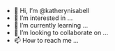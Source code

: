- 👋 Hi, I’m @katherynisabell
- 👀 I’m interested in ...
- 🌱 I’m currently learning ...
- 💞️ I’m looking to collaborate on ...
- 📫 How to reach me ...

<!---
katherynisabell/katherynisabell is a ✨ special ✨ repository because its `README.md` (this file) appears on your GitHub profile.
You can click the Preview link to take a look at your changes.
--->
